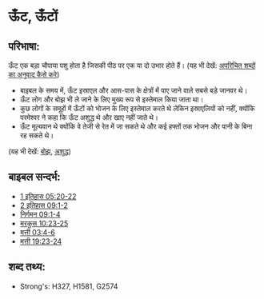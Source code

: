 # ऊँट, ऊँटों #

## परिभाषा: ##

ऊँट एक बड़ा चौपाया पशु होता है जिसकी पीठ पर एक या दो उभार होते हैं।
(यह भी देखें: [अपरिचित शब्दों का अनुवाद कैसे करे](rc://en/ta/man/translate/translate-unknown))

* बाइबल के समय में, ऊँट इस्राएल और आस-पास के क्षेत्रों में पाए जाने वाले सबसे बड़े जानवर थे।
* ऊँट लोग और बोझ भी ले जाने के लिए मुख्य रूप से इस्तेमाल किया जाता था।
* कुछ लोगों के समूहों में ऊँटों को भोजन के लिए इस्तेमाल करते थे लेकिन इस्राएलियों को नहीं, क्योंकि परमेश्वर ने कहा कि ऊँट अशुद्ध थे और खाए नहीं जाते थे।
* ऊँट मूल्यवान थे क्योंकि वे तेजी से रेत में जा सकते थे और कई हफ्तों तक भोजन और पानी के बिना रह सकते थे।

(यह भी देखें: [बोझ](../other/burden.md), [अशुद्ध](../kt/unclean.md))

## बाइबल सन्दर्भ: ##

* [1 इतिहास 05:20-22](rc://en/tn/help/1ch/05/20)
* [2 इतिहास 09:1-2](rc://en/tn/help/2ch/09/01)
* [निर्गमन 09:1-4](rc://en/tn/help/exo/09/01)
* [मरकुस 10:23-25](rc://en/tn/help/mrk/10/23)
* [मत्ती 03:4-6](rc://en/tn/help/mat/03/04)
* [मत्ती 19:23-24](rc://en/tn/help/mat/19/23)

## शब्द तथ्य: ##

* Strong's: H327, H1581, G2574
